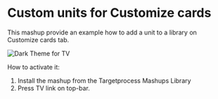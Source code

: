 Custom units for Customize cards
==================

This mashup provide an example how to add a unit to a library on Customize cards tab.





![Dark Theme for TV](DarkTheme.png?raw=true)



How to activate it:

1. Install the mashup from the Targetprocess Mashups Library
2. Press TV link on top-bar.
